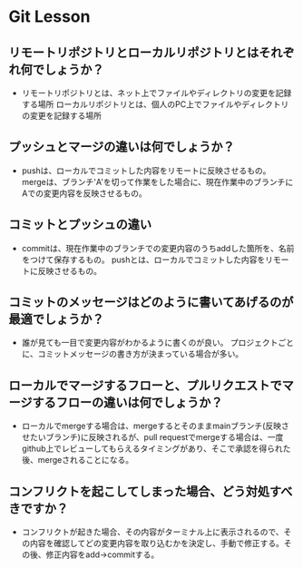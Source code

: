 # Git Lesson

## リモートリポジトリとローカルリポジトリとはそれぞれ何でしょうか？
- リモートリポジトリとは、ネット上でファイルやディレクトリの変更を記録する場所
ローカルリポジトリとは、個人のPC上でファイルやディレクトリの変更を記録する場所

## プッシュとマージの違いは何でしょうか？
- pushは、ローカルでコミットした内容をリモートに反映させるもの。
mergeは、ブランチ'A'を切って作業をした場合に、現在作業中のブランチにAでの変更内容を反映させるもの。

## コミットとプッシュの違い
- commitは、現在作業中のブランチでの変更内容のうちaddした箇所を、名前をつけて保存するもの。
pushとは、ローカルでコミットした内容をリモートに反映させるもの。

## コミットのメッセージはどのように書いてあげるのが最適でしょうか？
- 誰が見ても一目で変更内容がわかるように書くのが良い。
プロジェクトごとに、コミットメッセージの書き方が決まっている場合が多い。

## ローカルでマージするフローと、プルリクエストでマージするフローの違いは何でしょうか？
- ローカルでmergeする場合は、mergeするとそのままmainブランチ(反映させたいブランチ)に反映されるが、pull requestでmergeする場合は、一度github上でレビューしてもらえるタイミングがあり、そこで承認を得られた後、mergeされることになる。

## コンフリクトを起こしてしまった場合、どう対処すべきですか？
- コンフリクトが起きた場合、その内容がターミナル上に表示されるので、その内容を確認してどの変更内容を取り込むかを決定し、手動で修正する。その後、修正内容をadd→commitする。
